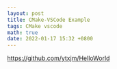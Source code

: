 ```yaml
---
layout: post
title: CMake-VSCode Example
tags: CMake vscode
math: true
date: 2022-01-17 15:32 +0800
---
```




https://github.com/ytxjm/HelloWorld


